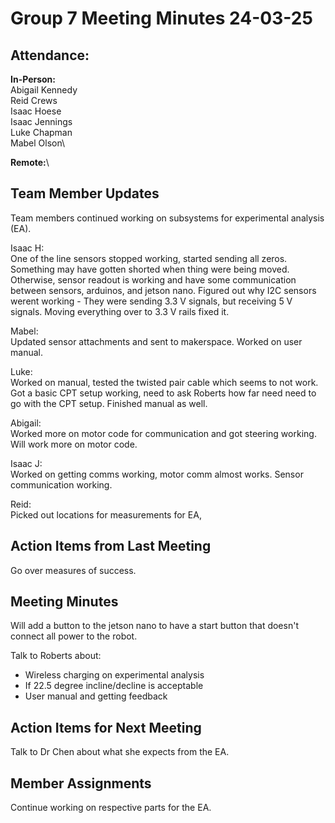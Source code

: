 # Group 7 Meeting Minutes 24-03-25

## Attendance:

**In-Person:**\
Abigail Kennedy\
Reid Crews\
Isaac Hoese\
Isaac Jennings\
Luke Chapman\
Mabel Olson\

**Remote:**\


## Team Member Updates

Team members continued working on subsystems for experimental analysis (EA).

Isaac H:\
One of the line sensors stopped working, started sending all zeros. Something may have gotten shorted when thing were being moved. Otherwise, sensor readout is working and have some communication between sensors, arduinos, and jetson nano. Figured out why I2C sensors werent working - They were sending 3.3 V signals, but receiving 5 V signals. Moving everything over to 3.3 V rails fixed it.

Mabel:\
Updated sensor attachments and sent to makerspace. Worked on user manual.

Luke:\
Worked on manual, tested the twisted pair cable which seems to not work. Got a basic CPT setup working, need to ask Roberts how far need need to go with the CPT setup. Finished manual as well.

Abigail:\
Worked more on motor code for communication and got steering working. Will work more on motor code.

Isaac J:\
Worked on getting comms working, motor comm almost works. Sensor communication working.

Reid:\
Picked out locations for measurements for EA, 

## Action Items from Last Meeting

Go over measures of success.

## Meeting Minutes

Will add a button to the jetson nano to have a start button that doesn't connect all power to the robot.

Talk to Roberts about:
- Wireless charging on experimental analysis
- If 22.5 degree incline/decline is acceptable
- User manual and getting feedback

## Action Items for Next Meeting

Talk to Dr Chen about what she expects from the EA.

## Member Assignments

Continue working on respective parts for the EA.
